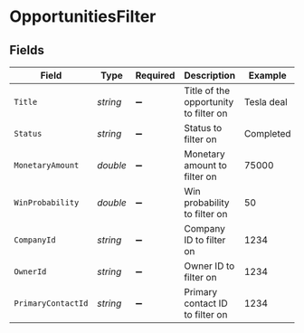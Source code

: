 # OpportunitiesFilter


## Fields

| Field                                 | Type                                  | Required                              | Description                           | Example                               |
| ------------------------------------- | ------------------------------------- | ------------------------------------- | ------------------------------------- | ------------------------------------- |
| `Title`                               | *string*                              | :heavy_minus_sign:                    | Title of the opportunity to filter on | Tesla deal                            |
| `Status`                              | *string*                              | :heavy_minus_sign:                    | Status to filter on                   | Completed                             |
| `MonetaryAmount`                      | *double*                              | :heavy_minus_sign:                    | Monetary amount to filter on          | 75000                                 |
| `WinProbability`                      | *double*                              | :heavy_minus_sign:                    | Win probability to filter on          | 50                                    |
| `CompanyId`                           | *string*                              | :heavy_minus_sign:                    | Company ID to filter on               | 1234                                  |
| `OwnerId`                             | *string*                              | :heavy_minus_sign:                    | Owner ID to filter on                 | 1234                                  |
| `PrimaryContactId`                    | *string*                              | :heavy_minus_sign:                    | Primary contact ID to filter on       | 1234                                  |